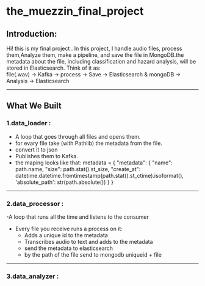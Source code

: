 # the_muezzin_final_project

## Introduction:
Hi! this is my final project . In this project, I handle audio files, process them,Analyze them, make a pipeline, and save the file in MongoDB.the metadata about the file, including classification and hazard analysis, will be stored in Elasticsearch.
Think of it as:  
file(.wav) → Kafka → process → Save → Elasticsearch & mongoDB → Analysis → Elasticsearch

---

## What We Built

### 1.data_loader :
- A loop that goes through all files and opens them.
- for evary file take (with Pathlib) the metadata from the file.
- convert it to json
- Publishes them to Kafka.
- the maping looks like that:
   metadata = {
            "metadata": {
                "name": path.name,
                "size": path.stat().st_size,
                "create_at": datetime.datetime.fromtimestamp(path.stat().st_ctime).isoformat(),
                'absolute_path': str(path.absolute())
            }
        }

---
### 2.data_processor :
-A loop that runs all the time and listens to the consumer
  - Every file you receive runs a process on it:
    - Adds a unique id to the metadata
    - Transcribes audio to text and adds to the metadata
    - send the metadata to elasticsearch
    - by the path of the file send to mongodb uniqueid + file
      
---
### 3.data_analyzer :




   
   


   



